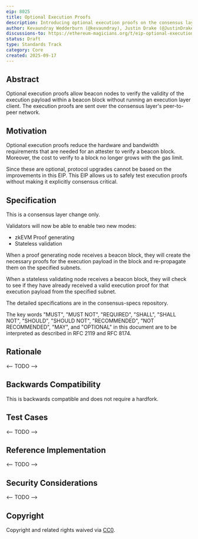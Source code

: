 ```yaml
---
eip: 8025
title: Optional Execution Proofs
description: Introducing optional execution proofs on the consensus layer
author: Kevaundray Wedderburn (@kevaundray), Justin Drake (@JustinDrake) <justin@ethereum.org>
discussions-to: https://ethereum-magicians.org/t/eip-optional-execution-proofs/25500
status: Draft
type: Standards Track
category: Core
created: 2025-09-17
---
```


## Abstract

Optional execution proofs allow beacon nodes to verify the validity of the execution payload within a beacon block without running an execution layer client. The execution proofs are sent over the consensus layer's peer-to-peer network.

## Motivation

Optional execution proofs reduce the hardware and bandwidth requirements that are needed for an attester to verify a beacon block. Moreover, the cost to verify to a block no longer grows with the gas limit.

Since these are optional, protocol upgrades cannot be based on the improvements in this EIP. This EIP allows us to safely test execution proofs without making it explicitly consensus critical.

## Specification

This is a consensus layer change only. 

Validators will now be able to enable two new modes:

- zkEVM Proof generating
- Stateless validation

When a proof generating node receives a beacon block, they will create the necessary proofs for the execution payload in the block and re-propagate them on the specified subnets.

When a stateless validating node receives a beacon block, they will check to see if they have already received a valid execution proof for that execution payload from the specified subnet.

The detailed specifications are in the consensus-specs repository.

The key words "MUST", "MUST NOT", "REQUIRED", "SHALL", "SHALL NOT", "SHOULD", "SHOULD NOT", "RECOMMENDED", "NOT RECOMMENDED", "MAY", and "OPTIONAL" in this document are to be interpreted as described in RFC 2119 and RFC 8174.

## Rationale

 <-- TODO -->

## Backwards Compatibility

This is backwards compatible and does not require a hardfork.

## Test Cases

<-- TODO -->

## Reference Implementation
<-- TODO -->

## Security Considerations

 <-- TODO -->

## Copyright

Copyright and related rights waived via [CC0](../LICENSE.md).
